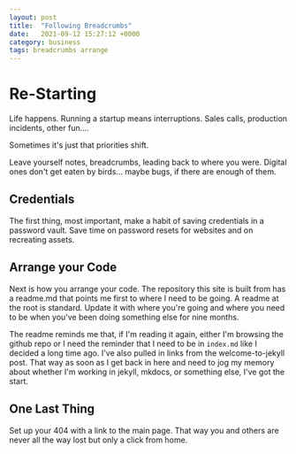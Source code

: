 ```yaml
---
layout: post
title:  "Following Breadcrumbs"
date:   2021-09-12 15:27:12 +0000
category: business
tags: breadcrumbs arrange
---
```


# Re-Starting
Life happens. Running a startup means interruptions. Sales calls, production incidents, other fun....  

Sometimes it's just that priorities shift.  

Leave yourself notes, breadcrumbs, leading back to where you were. Digital ones don't get eaten by birds... maybe bugs, if there are enough of them.  

## Credentials
The first thing, most important, make a habit of saving credentials in a password vault. Save time on password resets for websites and on recreating assets.  

## Arrange your Code
Next is how you arrange your code. The repository this site is built from has a readme.md that points me first to where I need to be going. A readme at the root is standard. Update it with where you're going and where you need to be when you've been doing something else for nine months.  

The readme reminds me that, if I'm reading it again, either I'm browsing the github repo or I need the reminder that I need to be in ```index.md``` like I decided a long time ago. I've also pulled in links from the welcome-to-jekyll post. That way  as soon as I get back in here and need to jog my memory about whether I'm working in jekyll, mkdocs, or something else, I've got the start.  

## One Last Thing
Set up your 404 with a link to the main page. That way you and others are never all the way lost but only a click from home.  